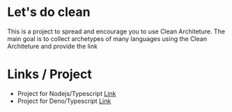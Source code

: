 # Let's do clean

This is a project to spread and encourage you to use Clean Architeture. The main goal is to collect archetypes of many languages using the Clean Architeture and provide the link

# Links / Project

 - Project for Nodejs/Typescript [Link](https://github.com/panda-coder/ts-clean-node)
 - Project for Deno/Typescript [Link](https://github.com/panda-coder/ts-clean-deno)
